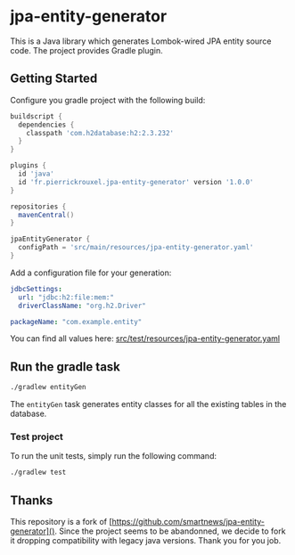 # jpa-entity-generator

This is a Java library which generates Lombok-wired JPA entity source code.
The project provides Gradle plugin.

## Getting Started

Configure you gradle project with the following build:

```groovy
buildscript {
  dependencies {
    classpath 'com.h2database:h2:2.3.232'
  }
}

plugins {
  id 'java'
  id 'fr.pierrickrouxel.jpa-entity-generator' version '1.0.0'
}

repositories {
  mavenCentral()
}

jpaEntityGenerator {
  configPath = 'src/main/resources/jpa-entity-generator.yaml'
}
```

Add a configuration file for your generation:

```yaml
jdbcSettings:
  url: "jdbc:h2:file:mem:"
  driverClassName: "org.h2.Driver"

packageName: "com.example.entity"
```

You can find all values here: [src/test/resources/jpa-entity-generator.yaml]()

## Run the gradle task

```bash
./gradlew entityGen
```

The `entityGen` task generates entity classes for all the existing tables in the database.

### Test project

To run the unit tests, simply run the following command:

```sh
./gradlew test
```

## Thanks

This repository is a fork of [https://github.com/smartnews/jpa-entity-generator]().
Since the project seems to be abandonned, we decide to fork it dropping compatibility with legacy java versions.
Thank you for you job.
